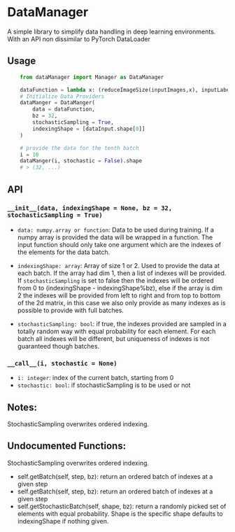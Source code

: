 # DataManager

A simple library to simplify data handling in deep learning environments. With an API non dissimilar to PyTorch DataLoader

## Usage

```python
    from dataManager import Manager as DataManager

    dataFunction = lambda x: (reduceImageSize(inputImages,x), inputLabels[x], ...)
    # Initialize Data Providers
    dataManger = DataManger(
        data = dataFunction,
        bz = 32,  
        stochasticSampling = True,
        indexingShape = [dataInput.shape[0]] 
    )

    # provide the data for the tenth batch
    i = 10
    dataManger(i, stochastic = False).shape
    # > (32, ...)
```

## API

### ```__init__(data, indexingShape = None, bz = 32, stochasticSampling = True)```

* ```data: numpy.array or function```: Data to be used during training. If a numpy array is provided the data will be wrapped in a function. The input function should only take one argument which are the indexes of the elements for the data batch.

* ```indexingShape: array```: Array of size 1 or 2. Used to provide the data at each batch. If the array had dim 1, then a list of indexes will be provided. If ```stochasticSampling``` is set to false then the indexes will be ordered from 0 to  (indexingShape - indexingShape%bz), else if the array is dim 2 the indexes will be provided from left to right and from top to bottom of the 2d matrix, in this case we also only provide as many indexes as is possible to provide with full batches.

* ```stochasticSampling: bool```: if true, the indexes provided are sampled in a totally random way with equal probability for each element. For each batch all indexes will be different, but uniqueness of indexes is not guaranteed though batches.

### ```__call__(i, stochastic = None)```
- ```i: integer```: index of the current batch, starting from 0
- ```stochastic: bool```: if stochasticSampling is to be used or not

## Notes:
StochasticSampling overwrites ordered indexing.

## Undocumented Functions:
StochasticSampling overwrites ordered indexing.
* self.getBatch(self, step, bz): return an ordered batch of indexes at a given step
* self.getBatch(self, step, bz): return an ordered batch of indexes at a given step
* self.getStochasticBatch(self, shape, bz): return a randomly picked set of elements with equal probability. Shape is the specific shape defaults to indexingShape if nothing given.
